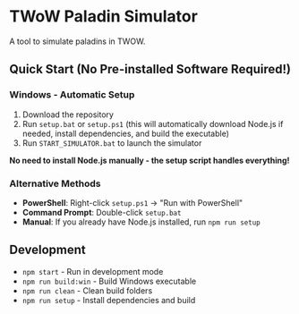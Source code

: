 # TWoW Paladin Simulator

A tool to simulate paladins in TWOW.

## Quick Start (No Pre-installed Software Required!)

### Windows - Automatic Setup
1. Download the repository
2. Run `setup.bat` or `setup.ps1` (this will automatically download Node.js if needed, install dependencies, and build the executable)
3. Run `START_SIMULATOR.bat` to launch the simulator

**No need to install Node.js manually - the setup script handles everything!**

### Alternative Methods
- **PowerShell**: Right-click `setup.ps1` → "Run with PowerShell"
- **Command Prompt**: Double-click `setup.bat`
- **Manual**: If you already have Node.js installed, run `npm run setup`

## Development
- `npm start` - Run in development mode
- `npm run build:win` - Build Windows executable  
- `npm run clean` - Clean build folders
- `npm run setup` - Install dependencies and build